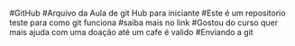 #GitHub
#Arquivo da Aula de git Hub para iniciante 
#Este é um repositorio teste para como git funciona
#saiba mais no link
#Gostou do curso quer mais ajuda com uma doação até um cafe é valido
#Enviando a git